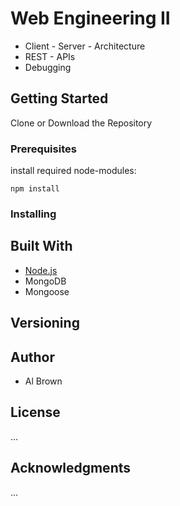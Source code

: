 # Web Engineering II

+ Client - Server - Architecture
+ REST - APIs
+ Debugging


## Getting Started

Clone or Download the Repository

### Prerequisites


install required node-modules:

```
npm install
```

### Installing



## Built With

* [Node.js](https://nodejs.org/en/)
* MongoDB
* Mongoose


## Versioning


## Author

* Al Brown



## License

...

## Acknowledgments

...
